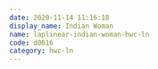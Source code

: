 ```yaml
---
date: 2020-11-14 11:16:18
display_name: Indian Woman
name: laplinear-indian-woman-hwc-ln
code: d0016
category: hwc-ln
---
```

